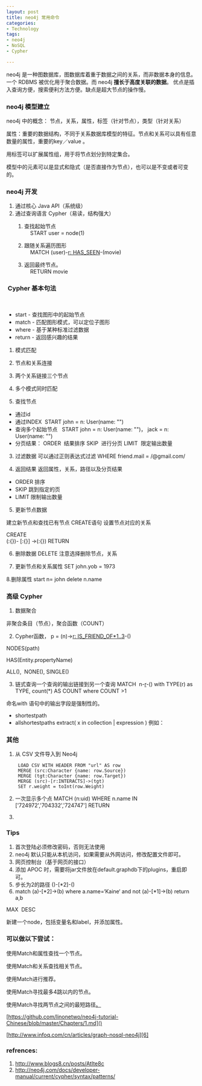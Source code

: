 ```yaml
---
layout: post
title: neo4j 常用命令
categories: 
- Technology
tags:
- neo4j
- NoSQL
- Cypher

---
```



neo4j 是一种图数据库，图数据库着重于数据之间的关系，而非数据本身的信息。一个 RDBMS 被优化用于聚合数据。而 neo4j **擅长于高度关联的数据**。 优点是插入查询方便，搜索便利方法方便。缺点是超大节点的操作慢。
 <!--more-->

### neo4j 模型建立

neo4j 中的概念： 节点，关系，属性，标签（针对节点），类型（针对关系） 

属性：重要的数据结构，不同于关系数据库模型的特征。节点和关系可以具有任意数量的属性，重要的key／value 。

用标签可以扩展属性组，用于将节点划分到特定集合。 

模型中的元素可以是显式和隐式（是否直接作为节点），也可以是不变或者可变的。

### neo4j 开发

1. 通过核心 Java API（系统级）
2. 通过查询语言 Cypher（易读，结构强大）
	1. 查找起始节点  
		    START user = node(1)

	2. 跟随关系遍历图形  
		    MATCH (user)-[r: HAS\_SEEN]()-(movie)

	3. 返回最终节点。  
		    RETURN movie

###  Cypher 基本句法
 
+ start - 查找图形中的起始节点 
+ match - 匹配图形模式，可以定位子图形 
+ where - 基于某种标准过滤数据 
+ return - 返回感兴趣的结果 

1. 模式匹配
2. 节点和关系连接 
3. 两个关系链接三个节点 
4. 多个模式同时匹配

2. 查找节点
	       
- 通过id
- 通过INDEX  START john = n: User(name: "")
- 查询多个起始节点   START john = n: User(name: "")， jack = n: User(name: "")
- 分页结果：
	ORDER  结果排序
	SKIP  进行分页
	LIMIT  限定输出数量

3. 过滤数据
	可以通过正则表达式过滤
	WHERE friend.mail = /@gmail.com/

4. 返回结果
	返回属性，关系，路径以及分页结果

- ORDER 排序
- SKIP 跳到指定的页
- LIMIT 限制输出数量


5. 更新节点数据

建立新节点和查找已有节点
CREATE语句 设置节点对应的关系

CREATE  
	(<node1-label-name>:<node1-name>{<define-properties-list>})-
	[<relationship-label-name>:<relationship-name>{<define-properties-list>}]
	->(<node1-label-name>:<node1-name>{<define-properties-list>})
RETURN <relationship-label-name>

6. 删除数据
DELETE 注意选择删除节点，关系

7. 更新节点和关系属性
SET john.yob = 1973

8.删除属性
start n= john
delete n.name


### 高级 Cypher

1. 数据聚合

非聚合条目（节点），聚合函数（COUNT）

2. Cypher函数，
p = (n)-\>[r: IS\_FRIEND\_OF\*1..3]()-()

NODES(path)

HAS(Entity.propertyName)

ALL(),  NONE(), SINGLE()

3. 链式查询一个查询的输出链接到另一个查询
MATCH  n-[r]()-()
with TYPE(r) as TYPE, count(\*) AS COUNT
where COUNT \>1

命名with 语句中的输出字段是强制性的。



- shortestpath
- allshortestpaths
 extract( x in collection | expression ) 例如：

### 其他

1. 从 CSV 文件导入到 Neo4j

		LOAD CSV WITH HEADER FROM "url" AS row
		MERGE (src:Character {name: row.Source})
		MERGE (tgt:Character {name: row.Target})
		MERGE (src)-[r:INTERACTS]->(tgt)
		SET r.weight = toInt(row.Weight)

2. 一次显示多个点
		MATCH (n:uid) WHERE n.name IN ['724972','704332','724747'] RETURN
3. 

### Tips

1. 首次登陆必须修改密码，否则无法使用 
2. neo4j 默认只能从本机访问，如果需要从外网访问，修改配置文件即可。 
3. 网页控制台（基于网页的接口）
4. 添加 APOC 时，需要将jar文件放在default.graphdb下的plugins，重启即可。
5. 步长为2的路径 ()-[*2]-()
6.  match (a)-[*2]->(b) where a.name=‘Kaine‘ and not (a)-[*1]->(b) return a,b 

MAX  DESC

新建一个node，包括变量名和label，并添加属性。 

### 可以做以下尝试：
使用Match和属性查找一个节点。 

使用Match和关系查找相关节点。 

使用Match进行推荐。 

使用Match寻找最多4跳以内的节点。 

使用Match寻找两节点之间的最短路径[。]() 

[https://github.com/linonetwo/neo4j-tutorial-Chinese/blob/master/Chapters/1.md]()

[http://www.infoq.com/cn/articles/graph-nosql-neo4j][6]




[6]:	http://www.infoq.com/cn/articles/graph-nosql-neo4j

### refrences:
1. http://www.blogs8.cn/posts/AtIte8c
2. http://neo4j.com/docs/developer-manual/current/cypher/syntax/patterns/
